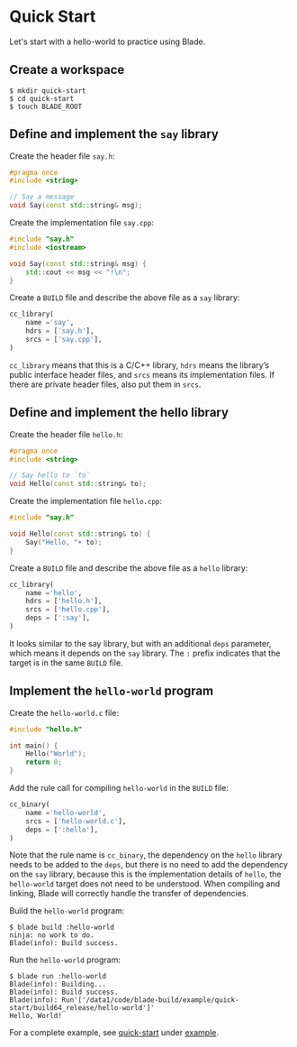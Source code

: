 # Quick Start

Let's start with a hello-world to practice using Blade.

## Create a workspace

```console
$ mkdir quick-start
$ cd quick-start
$ touch BLADE_ROOT
```

## Define and implement the `say` library

Create the header file `say.h`:

```cpp
#pragma once
#include <string>

// Say a message
void Say(const std::string& msg);
```

Create the implementation file `say.cpp`:

```cpp
#include "say.h"
#include <iostream>

void Say(const std::string& msg) {
    std::cout << msg << "!\n";
}
```

Create a `BUILD` file and describe the above file as a `say` library:

```python
cc_library(
    name ='say',
    hdrs = ['say.h'],
    srcs = ['say.cpp'],
)
```

`cc_library` means that this is a C/C++ library, `hdrs` means the library’s public interface header files, and `srcs` means its
implementation files. If there are private header files, also put them in `srcs`.

## Define and implement the hello library

Create the header file `hello.h`:

```cpp
#pragma once
#include <string>

// Say hello to `to`
void Hello(const std::string& to);
```

Create the implementation file `hello.cpp`:

```cpp
#include "say.h"

void Hello(const std::string& to) {
    Say("Hello, "+ to);
}
```

Create a `BUILD` file and describe the above file as a `hello` library:

```python
cc_library(
    name ='hello',
    hdrs = ['hello.h'],
    srcs = ['hello.cpp'],
    deps = [':say'],
)
```

It looks similar to the say library, but with an additional `deps` parameter, which means it depends
on the `say` library. The `:` prefix indicates that the target is in the same `BUILD` file.

## Implement the `hello-world` program

Create the `hello-world.c` file:

```c
#include "hello.h"

int main() {
    Hello("World");
    return 0;
}
```

Add the rule call for compiling `hello-world` in the `BUILD` file:

```python
cc_binary(
    name ='hello-world',
    srcs = ['hello-world.c'],
    deps = [':hello'],
)
```

Note that the rule name is `cc_binary`, the dependency on the `hello` library needs to be added to the `deps`, but there is no
need to add the dependency on the `say` library, because this is the implementation details of `hello`, the `hello-world` target
does not need to be understood. When compiling and linking, Blade will correctly handle the transfer of dependencies.

Build the `hello-world` program:

```console
$ blade build :hello-world
ninja: no work to do.
Blade(info): Build success.
```

Run the `hello-world` program:

```console
$ blade run :hello-world
Blade(info): Building...
Blade(info): Build success.
Blade(info): Run'['/data1/code/blade-build/example/quick-start/build64_release/hello-world']'
Hello, World!
```

For a complete example, see [quick-start](../../example/quick-start) under [example](../../example).

